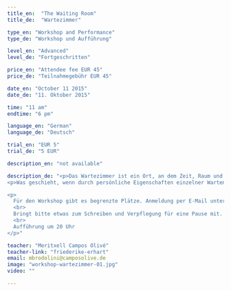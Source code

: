```yaml
---
title_en:  "The Waiting Room"
title_de:  "Wartezimmer"

type_en: "Workshop and Performance"
type_de: "Workshop und Aufführung"

level_en: "Advanced"
level_de: "Fortgeschritten"

price_en: "Attendee fee EUR 45"
price_de: "Teilnahmegebühr EUR 45"

date_en: "October 11 2015"
date_de: "11. Oktober 2015"

time: "11 am"
endtime: "6 pm"

language_en: "German"
language_de: "Deutsch"

trial_en: "EUR 5"
trial_de: "5 EUR"

description_en: "not available"

description_de: "<p>Das Wartezimmer ist ein Ort, an dem Zeit, Raum und menschliche Interaktion für jeden Einzelnen mit hoher Intensität spürbar werden. Die Anwesenden bewegen sich im klaren Rhythmus einer unbewusst vertrauten Choreographie, sie improvisieren im Fluss bekannter Handlungsabläufe. Das Personal ist jedoch zufällig zusammengewürfelt, wie eine einander unbekannte Reisegruppe verbringt man eine bestimmte Zeitspanne mit Fremden,als Beobachter und Darsteller gleichermaßen.</p>
<p>Was geschieht, wenn durch persönliche Eigenschaften einzelner Wartender oder durch äußere Ereignisse Brüche des erwarteten Ablaufes entstehen? Wie reagieren die Anwesenden in diesem Mikrokosmos auf unvorhersehbare Begegnungen und Situationen? Wie viele Aspekte ihrer persönlichen Geschichte, wie viel von den Erlebnissen des Alltags, von ihren Sorgen und Hoffnungen bringen die Wartenden in diese Miniatur-Manege? Welche Funktion übernehmen die Angestellten, sind sie mehr als nur die strukturell ordnende Hand der Effizienz und Professionalität?</p>

<p>
  Für den Workshop gibt es begrenzte Plätze. Anmeldung per E-Mail unter: mbrodolini@camposolive.de
  <br>
  Bringt bitte etwas zum Schreiben und Verpflegung für eine Pause mit.
  <br>
  Aufführung um 20 Uhr
</p>"

teacher: "Meritxell Campos Olivé"
teacher-link: "friederike-erhart"
email: mbrodolini@camposolive.de
image: "workshop-wartezimmer-01.jpg"
video: ""

---
```



